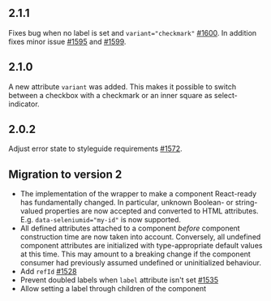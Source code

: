 ## 2.1.1

Fixes bug when no label is set and `variant="checkmark"` [#1600](https://github.com/axa-ch/patterns-library/issues/1600).
In addition fixes minor issue [#1595](https://github.com/axa-ch/patterns-library/issues/1595) and [#1599](https://github.com/axa-ch/patterns-library/issues/1599).

## 2.1.0

A new attribute `variant` was added. This makes it possible to switch between a checkbox with a checkmark or an inner square as select-indicator.

## 2.0.2

Adjust error state to styleguide requirements [#1572](https://github.com/axa-ch/patterns-library/issues/1572).

## Migration to version 2

- The implementation of the wrapper to make a component React-ready has
  fundamentally changed. In particular, unknown Boolean- or
  string-valued properties are now accepted and converted to HTML
  attributes. E.g. `data-seleniumid="my-id"` is now supported.
- All defined attributes attached to a component _before_ component
  construction time are now taken into account. Conversely, all undefined
  component attributes are initialized with type-appropriate default
  values at this time. This may amount to a breaking change if the
  component consumer had previously assumed undefined or uninitialized
  behaviour.
- Add `refId` [#1528](https://github.com/axa-ch/patterns-library/pull/1528)
- Prevent doubled labels when `label` attribute isn't set [#1535](https://github.com/axa-ch/patterns-library/pull/1535)
- Allow setting a label through children of the component
